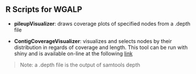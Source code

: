  

## R Scripts for WGALP



* **pileupVisualizer**: draws coverage plots of specified nodes from a .depth file

* **ContigCoverageVisualizer**: visualizes and selects nodes by their distribution in regards of coverage and length. This tool can be run with shiny and is available on-line at the following [link](https://redsnic.shinyapps.io/ContigCoverageVisualizer/)

  

> Note: a .depth file is the output of samtools depth 

